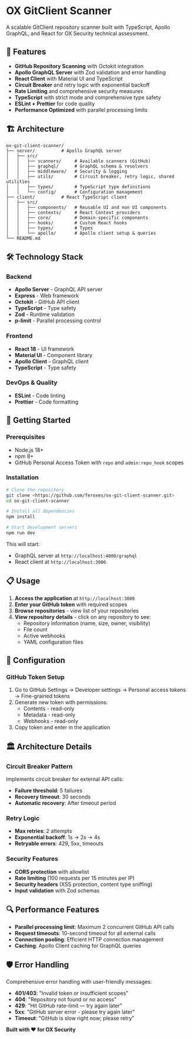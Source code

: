 # OX GitClient Scanner

A scalable GitClient repository scanner built with TypeScript, Apollo GraphQL, and React for OX Security technical assessment.

## 🚀 Features

- **GitHub Repository Scanning** with Octokit integration
- **Apollo GraphQL Server** with Zod validation and error handling
- **React Client** with Material UI and TypeScript
- **Circuit Breaker** and retry logic with exponential backoff
- **Rate Limiting** and comprehensive security measures
- **TypeScript** with strict mode and comprehensive type safety
- **ESLint + Prettier** for code quality
- **Performance Optimized** with parallel processing limits

## 🏗️ Architecture

```
ox-git-client-scanner/
├── server/          # Apollo GraphQL server
│   ├── src/
│   │   ├── scanners/     # Available scanners (GitHub)
│   │   ├── graphql/      # GraphQL schema & resolvers
│   │   ├── middleware/   # Security & logging
│   │   ├── utils/        # Circuit breaker, retry logic, shared utilities
│   │   ├── types/        # TypeScript type definitions
│   │   └── config/       # Configuration management
├── client/          # React TypeScript client
│   ├── src/
│   │   ├── components/   # Reusable UI and non UI components
│   │   ├── contexts/     # React Context providers
│   │   ├── core/         # Domain-specific components
│   │   ├── hooks/        # Custom React hooks
│   │   ├── types/        # Types
│   │   └── apollo/       # Apollo client setup & queries
└── README.md
```

## 🛠️ Technology Stack

### Backend
- **Apollo Server** - GraphQL API server
- **Express** - Web framework
- **Octokit** - GitHub API client
- **TypeScript** - Type safety
- **Zod** - Runtime validation
- **p-limit** - Parallel processing control

### Frontend
- **React 18** - UI framework
- **Material UI** - Component library
- **Apollo Client** - GraphQL client
- **TypeScript** - Type safety

### DevOps & Quality
- **ESLint** - Code linting
- **Prettier** - Code formatting

## 🚀 Getting Started

### Prerequisites
- Node.js 18+ 
- npm 8+
- GitHub Personal Access Token with `repo` and `admin:repo_hook` scopes

### Installation

```bash
# Clone the repository
git clone <https://github.com/feroxes/ox-git-client-scanner.git>
cd ox-git-client-scanner

# Install all dependencies
npm install

# Start development servers
npm run dev
```

This will start:
- GraphQL server at `http://localhost:4000/graphql`
- React client at `http://localhost:3000`

## 📋 Usage

1. **Access the application** at `http://localhost:3000`
2. **Enter your GitHub token** with required scopes
3. **Browse repositories** - view list of your repositories
4. **View repository details** - click on any repository to see:
   - Repository information (name, size, owner, visibility)
   - File count
   - Active webhooks
   - YAML configuration files

## 🔧 Configuration

### GitHub Token Setup

1. Go to GitHub Settings → Developer settings → Personal access tokens → Fine-grained tokens
2. Generate new token with permissions:
   - Contents - read-only
   - Metadata - read-only
   - Webhooks - read-only
3. Copy token and enter in the application

## 🏛️ Architecture Details

### Circuit Breaker Pattern

Implements circuit breaker for external API calls:
- **Failure threshold**: 5 failures
- **Recovery timeout**: 30 seconds
- **Automatic recovery**: After timeout period

### Retry Logic

- **Max retries**: 2 attempts
- **Exponential backoff**: 1s → 2s → 4s
- **Retryable errors**: 429, 5xx, timeouts

### Security Features

- **CORS protection** with allowlist
- **Rate limiting** (100 requests per 15 minutes per IP)
- **Security headers** (XSS protection, content type sniffing)
- **Input validation** with Zod schemas


## 🔍 Performance Features

- **Parallel processing limit**: Maximum 2 concurrent GitHub API calls
- **Request timeouts**: 10-second timeout for all external calls
- **Connection pooling**: Efficient HTTP connection management
- **Caching**: Apollo Client caching for GraphQL queries

## 🛡️ Error Handling

Comprehensive error handling with user-friendly messages:

- **401/403**: "Invalid token or insufficient scopes"
- **404**: "Repository not found or no access"
- **429**: "Hit GitHub rate-limit — try again later"
- **5xx**: "GitHub server error - please try again later"
- **Timeout**: "GitHub is slow right now; please retry"

**Built with ❤️ for OX Security**
